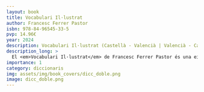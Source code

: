 ```yaml
---
layout: book
title: Vocabulari Il·lustrat
author: Francesc Ferrer Pastor
isbn: 978-84-96545-33-5
pvp: 14.96€
year: 2024
description: Vocabulari Il·lustrat (Castellà - Valencià | Valencià - Castellà)
description_long: >
  El <em>Vocabulari Il·lustrat</em> de Francesc Ferrer Pastor és una eina fonamental per a estudiants i docents. Aquest vocabulari ofereix una doble funció: d'una banda, proporciona la traducció i definició clara i precisa de paraules tant en valencià com en castellà; de l'altra, inclou il·lustracions que faciliten la comprensió visual dels termes. Aquest vocabulari és ideal per a l'aprenentatge a les escoles. Francesc Ferrer Pastor, reconegut lexicògraf, va elaborar aquesta obra amb rigor i passió per la llengua, fent-la accessible i atractiva per als joves lectors.
importance: 1
category: diccionaris
img: assets/img/book_covers/dicc_doble.png
image: dicc_doble.png
---
```


